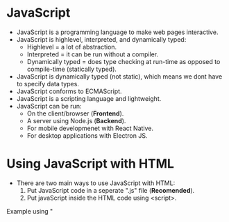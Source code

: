 
# JavaScript
* JavaScript is a programming language to make web pages interactive. 
* JavaScript is highlevel, interpreted, and dynamically typed: 
    * Highlevel = a lot of abstraction. 
    * Interpreted = it can be run without a compiler. 
    * Dynamically typed = does type checking at run-time as opposed to compile-time (statically typed).
* JavaScript is dynamically typed (not static), which means we dont have to specify data types. 
* JavaScript conforms to ECMAScript. 
* JavaScript is a scripting language and lightweight. 
* JavaScript can be run:
    * On the client/browser (**Frontend**). 
    * A server using Node.js (**Backend**).
    * For mobile developmenet with React Native. 
    * For desktop applications with Electron JS. 



# Using JavaScript with HTML
* There are two main ways to use JavaScript with HTML: 
    1. Put JavaScript code in a seperate ".js" file (**Recomended**).  
    2. Put javaScript inside the HTML code using \<script>. 

Example using "<Script>":
```
<body>
  <script>
    let x = 10
    console.log(x)
  </script>
</body>
```

Example of refering to an external ".js" file. 
```
<header>
  <script src="main.js"><script>
</header>
```



# Printing to browser Console
We can print to the browser developer tool with the **console.log**, **console.error**, **console.warning** command. 
```
console.log("Hello World")
console.error("This is an error")
console.warn("This is a warning")
```

### Printing Variables
```
console.log("my name is " + name + " and I am " + " age years old")
```
```
console.log(`my name is ${name} and I am ${age} years old`) // Must be ` nor " or '. 
```



# What is ES6?
* ES6 is also known as "**ECMAScript 6**", "**ECMAScript 2015**", and "**JavaScript 6**".
* ES6 gave a lot of new functionality such as:
  * let and const
  * Exponentiation operator "\*\*" (same as the "pow" function) 
  * Default parameter values
  * Array.find()
  * Array.findIndex()



# Variables
We have three variable types in JavaScript:
* **var** (old): var is globally scoped, its old and we should avoid using it. 
* **let** (Added with ES6): let defines a variable that can be reassigned later. 
* **const** (Added with ES6): const defines a constant. This should allways be used unless we want to reassign the value. 



# Use Strict
We can force JavaScript to throw exceptions by adding **"use strct"** on top of the script. 
```
"use strict"
```
It can also be added on top of a function to make just that function comply to the strict mode. 
```
function myFunction() {
  "use strict"
  x = 10 // This with cause an error since x is not declared. 
}
```


# Primitive Data Types
* **String**: Strings are immutable, which means that we cannot replace a single character with a new character.
```
const name = "Mark Zuckerberg"
```
* **Number**: There is no "float" of "integer" in JavaScript. 
```
const age = 34
```
```
const pi = 3.141592
```
* **Boolean**: Either "true" or "false". 
```
isNice = true
```
* **null** / **undefined**: null and undefined are both used to represent the absence of some value. 
```
let x = null
let y = undefined
```
* **Symbol**: Symbols are completely unique identifiers with static properties (similar to ENUM). 


# Typeof
We can use **typeof** to get the type of the input in JavaScript: 
```
console.log(typeof(age))
```
| Command  | Returns |
|------|--------|
| typeof("Bob") | string |
| typeof(3.14) | number |
| typeof(NaN) | number |
| typeof(false) | boolean |
| typeof([1,2,3,4]) | object |
| typeof({name:'Bob', age:50}) | object |
| typeof(new Date()) | object |
| typeof(function () {}) | function |
| typeof(myUndefinedVariable) | undefined |
| typeof(null) | object |

However, we can check the type of the constructor of the object to get the function it contains:

| Command  | Returns |
|------|--------|
| typeof([1,2,3,4].constructor) | function Array() |




# Loops

### For Loop
```
for (let i = 0; i < 10; i++){
    ...code...
}
```

### Foreach Loop (approach 1)
**v** is the value in myArray. 
```
for (let v of myArray) {
  console.log(v)
}
```

### Foreach Loop (approach 2)
**i** is the index in myArray. The value can be accessed with myArray[key]. 
```
for (let i in myObject) {
  ...code... 
}
```

### Foreach Loop (approach 3)
This approach is similar to enumerate in Pyhton. 
```
for (let [key, value] of myObject.entries()) {
  ...code...
}
```

### Foreach Loop (approach 4)
```
myObject.forEach(function(x){
    ...code...
})
```

### While Loop
```
let i = 0
while (i < 10){
    ...code...
    i++
}
```

### Do While Loop
```
let i = 0
do {
   ...code...
   i++
} while (x < 10)
```



# If Statement / Conditionals
```
if (age1 == 18 && age2 != 18 || age3 == 20) {
    ...code...
} else if (age === "23") {
    ...code...
} else {
    ...code...
}
```
Oneline if-else sentence. 
```
let age = 17
let myCondition = age >= 18 ? "You are of legal age" : "You are underage"
```

### == vs ===
Double equalsign (==) is used to compare values and disregard datatype. 
Tripple equalsign is used when we want to compare datatypes as well. 



# Switch Sentence
```
switch (age) {
    case 17:
        ...code...
        break
    case 23:
        ...code...
        break
    default:
        ...code...
        break
}
```



# Function

### Standard Function (approach 1)
```
function addTen(x) {
  return x + 10
}

addTen(5) // Returns 15
```

### Function Expression (approach 2)
```
let addTen = function(x) {
  return x + 10
}

addTen(5) // Returns 15
```

### Arrow function (approach 3)
```
let addTen = (x) => {
  return x + 10
}

addTen(5) // Returns 15
```

### Short Arrow Function (approach 4)
```
let addTen = (x) => x + 10

addTen(5) // Returns 15
```

### Function with default value
```
function addTen(x=0) {
  return x + 10
}
```

### Function with n arguments
```
function addNumbers(...args) {
  ...code...
}
```

### Function return with condition
```
function ifExists(key, array) {
   return array[key] || "No such item in array"
}
```

### Function Argument Destructuring
We can specify what elements to use from the input Object. 
Argument Destructuring is often used with JSON calls / API calls.
```
function myFunction5({ firstName, lastName, age}) {
  ...code...
}
```



# Object / Classes
Classes, Arrays, and Functions are all objects. 
Essentially, everything in JavaSCript is an object except for the primitive data types. 
JavaScript is a **prototypal object oriented language**, meaning that objects directly inherit from other objects. 

Functions within objects that uses the **class** keyword are automatically put in the **prototype**. 
This ensures that all instances of the object-type shares the same instance of the function-object. 
This is more efficient, compared to having the function within the object itself (like the constructor pattern), since it is then replicated for all instances of the object. 

### Class Pattern Object
When using the class pattern object, all future instances of the object **will share the same instaces of the internal functions** since it is stored within the **prototype**. 
```
class Person {
  constructor(name, age) {
    this.name = name
    this.age = age
  }
  myFunction() {
    ...code...
  }
}

let bob = new Person("Bob", 50)
```

### Constructor Pattern Object
When using the constructor pattern object, all future instances of the object **will create its own instace of the internal functions** since it is not stored within the **prototype**. 
```
function Person(name, age){
  this.name = name
  this.age = age
  
  this.myFunction = function() {
    ...code...
  }
}

let bob = new Person("Bob", 50)
```
To share the same function for every Person objects, we can add functions to the **protptype** manually. 
```
let Person = function(name, age) {
  this.name = name
  this.age = age
}

Person.prototype.getAge = function() {
  return this.age
}

let bob = new Person("Bob", 50)
```

### Create Non-Reusable Object
Object literals are key-value pairs. Nested objects is allowed. 
```
let person = {
    firstName: 'Bob',
    lastName: 'Smith',
    age: 50,
    childeren: ['John', 'Emily'],
    address: {
        street: 'Charles Street',
        city: 'Boston'
    },
    fullName: function(){
        return this.firstName + " " + this.lastName
    }
}
```

### Create Non-Reusable Object without spesifying Keys
```
const age = 25
const name = "Bob"
const myObject = { age , name}
```

### Add item to Object
There are two ways of adding an item to an object. 
```
person.email = "BobSmith@gmail.com"
```
```
person['email2'] = "BobSmith@mail.com"
```

### Object Destructuring
Instead of getting values from objects one by one:
```
const fName = person.firstName
const lName = person.lastName
```
We can use **destructuring assignment**: 
```
const { firstName, lastName } = person
```

### Making an object inmutable (Object.freeze)
**Object.freeze** can be used to freeze the state of an object in JavaScript by making it immutable, i.e. you cannot change its properties. This also applies for Arrays, since an Array is an object. 
```
let myFreezedObject = Object.freeze(myObject)
```



# Array 
An Array in JavaScript is an object with numberic keys that correspond to a value. 
However, an Array has extended functionallity, compared to an Object, with functions such as Push, Splice, and Length. 

There are two main ways of initializing an Array. 
Initializing the Array as an object:
```
const numbers = new Array(5,3,"Hello",2)
```
Or using the bracket [] notaiton:
```
const numbers2 = [5,3,"Hello",2]
```

### Add / Remove elements in an Array
| Command  | Description |
|------|--------|
| push | add to end |
| pop | remove last |
| shift | remove first |
| unshift | add to front |

```
const numbers = [5,3,"Hello"]

numbers.push(100)
let myNum = numbers.pop()
let myNum2 = numbers.shift()
numbers.unshift(150)
```

### Array Mutation
Arrays that are declated as "**const**" can still be mutated using bracket notation. 
```
const myArray = [1,2,3]
myArray[1] = 10
```

### Array.length
```
const myArray = [5,3,4,2,1]
let myLength = myArray.length
```

### Array.sort()
```
myArray.sort()
```

### Array.find() and Array.findIndex()
The **find** function returns the first element in an Array that satisfies a condition from a given function. 
The function requires three arguments: 
* value
* index
* array
```
function myFunction(value, index, array) {
  return value > 18
}

let myNumbers = [2, 10, 15, 26, 42]
let myValue = myNumbers.find(myFunction) // myValue is 26
```

The **findIndex** is exactly the same as the **find** function, but findIndex returns the index instead of the element:
```
function myFunction(value, index, array) {
  return value > 18
}

let myNumbers = [2, 10, 15, 26, 42]
let myIndex = myNumbers.findIndex(myFunction) // myIndex is 3
```

### Spread operator
The spread operation "..." is used to convert an array of elements into several individual elements. An example is that it converts ([1,2,3]) to (1,2,3). 
This has several use cases such as copying arrays, concatinating arrays, destructuring, and spreading the elements in an array to use them as function parameters instead of the array itself. 
```
const myArray = [1,2,3]
const myArrayCopy = [...myArray] // This will copy myArray.
```



# JSON and JSON.stringify
JSON is a data format that are used alot in fullstack development. 
The format is very similar to an object, but all keys have double quotes. 
Example: 
```
{
  {
    "id": 1,
    "firstName": "bob"
  },
  {
    "id": 2,
    "firstName": "John"
  }
}
```
An Object can be converted to JSON format with the JSON.stringify() function:
```
const myObjects = [
  {
    id: 1,
    firstName: "bob"
  },
  {
    id: 2,
    firstName: "John"
  }
]

const myObjectsJSON = JSON.stringify(myObjects)
// myObjectsJSON = [{"id":1,"firstName":"bob"},{"id":2,"firstName":"John"}]
```





# Type conversion // TODO
```
let myString = "42"
let myInt = parseInt(myString)
```








# Good to know

### Quotes within Stirng
```
let myString2 = "my quote is \"I love quotes\"."
let myString3 = 'my quote is "I love quotes".'
```

### Null
Null is actually defined as an object. 








# DOM Selection & Manupulation
DOM = Document Object Model. The DOM is basically the user interface. 
**window** is the parent object of the browser view. 
**document** is inside window.

### Single element selectors:
New way
```
document.querySelector(".myId")
```
Old way
```
document.getElementById("myId")
```

### Multi element selectors:
New way
```
document.querySelectorAll(".item") // return a NodeList. 
```
Old way
```
document.getElementByClassName("item") // return a HTMLCollection. 
```
```
document.getElementByTagName("item") // return a HTMLCollection. 
```

### Example of Event Listner
```
const eventType = "click" // There are several event types. 
const btn = document.querySelector('.myBtnId')
btn.addEventListener(eventType, function(x) {
  const elementThatWasClicked = e.target
  console.log('I clicked on' + elementThatWasClicked)
})
```

### Example of Adding a class to a HTML item
```
document.querySelector('.myId').classList.add('myCSS_Class')
```



# Map, Filter, Reduce

### Map
Apply function on each element within an object. 
```
const myArray = [3,4,5]
const newArray = myArray.map(function(x){
  return x**2
}) // [9, 16, 25]
```
We can also use map with the arrow notaiton: 
```
const myArray = [3,4,5]
const newArray = myArray.map(x => x**2) // [9, 16, 25]
```

### Filter
Filter object based on condition. 
```
const myArray = [3,4,5]
const newArray = myArray.filter(function(x){
  return x**2 > 10
})
```
We can also use filter with the arrow notation: 
```
const myArray = [3,4,5]
const newArray = myArray.filter(x => x**2 > 10)
```

### Reduce
Reduce will reduce the object into a single value. **acc** is the accumulator, while **x** is the value within the input object. 
```
const myArray = [3,4,5]
const accStart = 0
const myReducedValue = myArray.reduce(function (acc, x) {
  return acc + x
}, accStart) // Reduced to 12
```
We can also use Reduce with the arrow notation: 
```
const myArray = [3,4,5]
const accStart = 0
const myReducedValue = myArray.reduce((acc, x) => acc + x, accStart)
```





# TODO SORT:

Anonymous function: A function can be assigned to a variable. 

Import vs require: 

search for TODO

